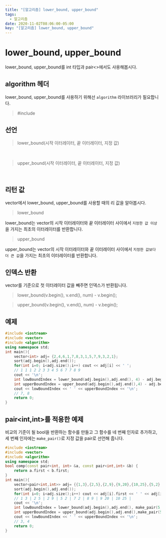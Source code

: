 ```yaml
---
title: "[알고리즘] lower_bound, upper_bound"
tags:
  - 알고리즘
date: 2020-11-02T08:06:00-05:00
key: "[알고리즘] lower_bound, upper_bound"
---
```


# lower_bound, upper_bound

<!--more-->

lower_bound, upper_bound를 int 타입과 pair<>에서도 사용해봅시다.<br>

## algorithm 헤더

lower_bound, upper_bound를 사용하기 위해선 `algorithm` 라이브러리가 필요합니다.<br>

> #include <algorithm>

## 선언

> lower_bound(시작 이터레이터, 끝 이터레이터, 지정 값)
<br>

> upper_bound(시작 이터레이터, 끝 이터레이터, 지정 값)
<br>

## 리턴 값

vector에서 lower_bound, upper_bound를 사용할 때의 리 값을 알아봅시다.<br>

> lower_bound<br>

lower_bound는 vector의 시작 이터레이터와 끝 이터레이터 사이에서 `지정한 값 이상`을 가지는 최초의 이터레이터를 반환합니다.<br>

> upper_bound<br>

upper_bound는 vector의 시작 이터레이터와 끝 이터레이터 사이에서 `지정한 값보다 더 큰 값`을 가지는 최초의 이터레이터를 반환합니다.<br>

## 인덱스 반환

vector를 기준으로 첫 이터레이터 값을 빼주면 인덱스가 반환됩니다.<br>

> lower_bound(v.begin(), v.end(), num) - v.begin();<br>

> upper_bound(v.begin(), v.end(), num) - v.begin();<br>

## 예제

```cpp
#include <iostream>
#include <vector>
#include <algorithm>
using namespace std;
int main(){
    vector<int> adj= {2,4,6,1,7,8,3,1,5,7,9,3,2,1};
    sort(adj.begin(),adj.end());
    for(int i=0; i<adj.size();i++) cout << adj[i] << ' ';
    // 1 1 1 2 2 3 3 4 5 6 7 7 8 9
    cout << '\n';
    int lowBoundIndex = lower_bound(adj.begin(),adj.end(), 4) - adj.begin();
    int upperBoundIndex = upper_bound(adj.begin(),adj.end(),4) - adj.begin();
    cout << lowBoundIndex << ' ' << upperBoundIndex << '\n';
    // 7, 8
    return 0;
}
```

## pair<int,int>를 적용한 예제

비교의 기준이 될 bool을 반환하는 함수를 만들고 그 함수를 네 번째 인자로 추가하고, 세 번째 인자에는 `make_pair()`로 지정 값을 pair로 선언해 줍니다.<br>

```cpp
#include <iostream>
#include <vector>
#include <algorithm>
using namespace std;
bool comp(const pair<int, int> &a, const pair<int,int> &b) {
    return a.first < b.first;
}
int main(){
    vector<pair<int,int>> adj= {{1,3},{2,5},{2,9},{9,20},{10,25},{5,2},{7,2},{8,9}};
    sort(adj.begin(),adj.end());
    for(int i=0; i<adj.size();i++) cout << adj[i].first << ' ' << adj[i].second << " | ";
    // 1 3 | 2 5 | 2 9 | 5 2 | 7 2 | 8 9 | 9 20 | 10 25 | 
    cout << '\n';
    int lowBoundIndex = lower_bound(adj.begin(),adj.end(), make_pair(5,0),comp) - adj.begin();
    int upperBoundIndex = upper_bound(adj.begin(),adj.end(),make_pair(5,0),comp) - adj.begin();
    cout << lowBoundIndex << ' ' << upperBoundIndex << '\n';
    // 3, 4
    return 0;
}
```